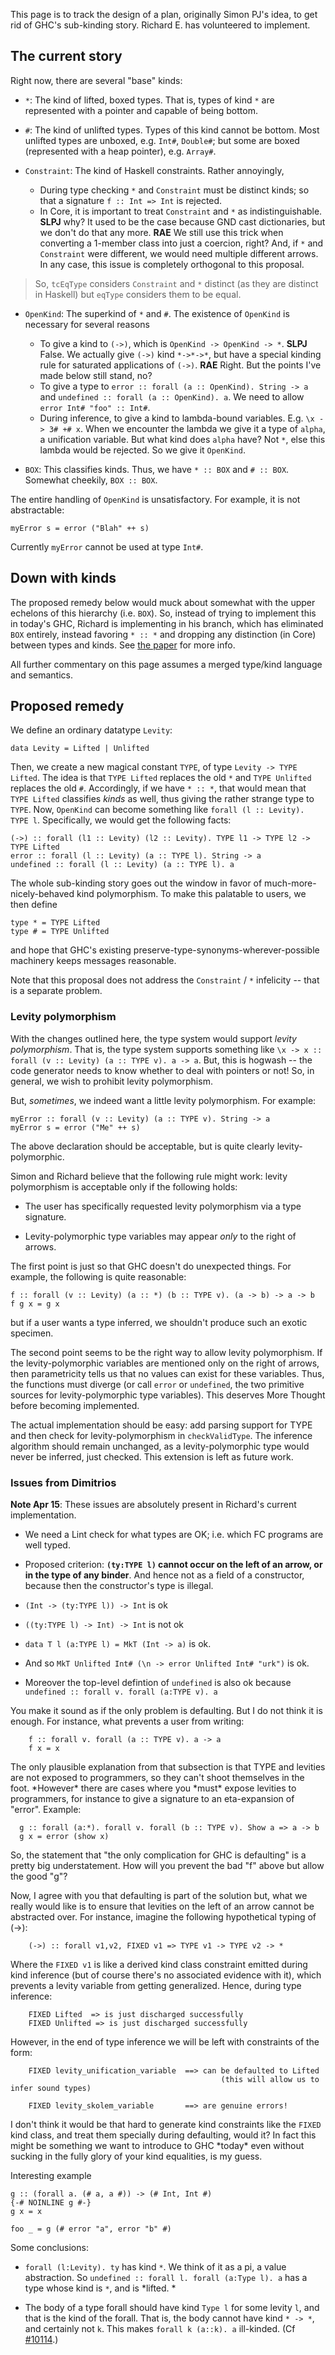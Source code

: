 
This page is to track the design of a plan, originally Simon PJ's idea, to get rid of GHC's sub-kinding story. Richard E. has volunteered to implement.

## The current story


Right now, there are several "base" kinds:

- `*`: The kind of lifted, boxed types. That is, types of kind `*` are represented with a pointer and capable of being bottom.

- `#`: The kind of unlifted types. Types of this kind cannot be bottom. Most unlifted types are unboxed, e.g. `Int#`, `Double#`; but some are boxed (represented with a heap pointer), e.g. `Array#`.

- `Constraint`: The kind of Haskell constraints. Rather annoyingly,

  - During type checking `*` and `Constraint` must be distinct kinds; so that a signature `f :: Int => Int` is rejected.
  - In Core, it is important to treat `Constraint` and `*` as indistinguishable.   **SLPJ** why?  It used to be the case because GND cast dictionaries, but we don't do that any more. **RAE** We still use this trick when converting a 1-member class into just a coercion, right? And, if `*` and `Constraint` were different, we would need multiple different arrows. In any case, this issue is completely orthogonal to this proposal.

>
> So, `tcEqType` considers `Constraint` and `*` distinct (as they are distinct in Haskell) but `eqType` considers them to be equal.

- `OpenKind`: The superkind of `*` and `#`. The existence of `OpenKind` is necessary for several reasons

  - To give a kind to `(->)`, which is `OpenKind -> OpenKind -> *`.   **SLPJ** False.  We actually give `(->)` kind `*->*->*`, but have a special kinding rule for saturated applications of `(->)`. **RAE** Right. But the points I've made below still stand, no?
  - To give a type to `error :: forall (a :: OpenKind). String -> a` and `undefined :: forall (a :: OpenKind). a`.  We need to allow `error Int# "foo" :: Int#`.
  - During inference, to give a kind to lambda-bound variables.  E.g.  `\x -> 3# +# x`.  When we encounter the lambda we give it a type of `alpha`, a unification variable. But what kind does `alpha` have?  Not `*`, else this lambda would be rejected.  So we give it `OpenKind`.

- `BOX`: This classifies kinds. Thus, we have `* :: BOX` and `# :: BOX`. Somewhat cheekily, `BOX :: BOX`.


The entire handling of `OpenKind` is unsatisfactory. For example, it is not abstractable:

```wiki
myError s = error ("Blah" ++ s)
```


Currently `myError` cannot be used at type `Int#`.

## Down with kinds


The proposed remedy below would muck about somewhat with the upper echelons of this hierarchy (i.e. `BOX`). So, instead of trying to implement this in today's GHC, Richard is implementing in his branch, which has eliminated `BOX` entirely, instead favoring `* :: *` and dropping any distinction (in Core) between types and kinds. See [ the paper](http://www.cis.upenn.edu/~eir/papers/2013/fckinds/fckinds.pdf) for more info.


All further commentary on this page assumes a merged type/kind language and semantics.

## Proposed remedy


We define an ordinary datatype `Levity`:

```wiki
data Levity = Lifted | Unlifted
```


Then, we create a new magical constant `TYPE`, of type `Levity -> TYPE Lifted`. The idea is that `TYPE Lifted` replaces the old `*` and `TYPE Unlifted` replaces the old `#`. Accordingly, if we have `* :: *`, that would mean that `TYPE Lifted` classifies *kinds* as well, thus giving the rather strange type to `TYPE`. Now, `OpenKind` can become something like `forall (l :: Levity). TYPE l`. Specifically, we would get the following facts:
 

```wiki
(->) :: forall (l1 :: Levity) (l2 :: Levity). TYPE l1 -> TYPE l2 -> TYPE Lifted
error :: forall (l :: Levity) (a :: TYPE l). String -> a
undefined :: forall (l :: Levity) (a :: TYPE l). a
```


The whole sub-kinding story goes out the window in favor of much-more-nicely-behaved kind polymorphism. To make this palatable to users, we then define

```wiki
type * = TYPE Lifted
type # = TYPE Unlifted
```


and hope that GHC's existing preserve-type-synonyms-wherever-possible machinery keeps messages reasonable.


Note that this proposal does not address the `Constraint` / `*` infelicity -- that is a separate problem.

### Levity polymorphism


With the changes outlined here, the type system would support *levity polymorphism*. That is, the type system supports something like `\x -> x :: forall (v :: Levity) (a :: TYPE v). a -> a`. But, this is hogwash -- the code generator needs to know whether to deal with pointers or not! So, in general, we wish to prohibit levity polymorphism.


But, *sometimes*, we indeed want a little levity polymorphism. For example:

```wiki
myError :: forall (v :: Levity) (a :: TYPE v). String -> a
myError s = error ("Me" ++ s)
```


The above declaration should be acceptable, but is quite clearly levity-polymorphic.


Simon and Richard believe that the following rule might work: levity polymorphism is acceptable only if the following holds:

- The user has specifically requested levity polymorphism via a type signature.

- Levity-polymorphic type variables may appear *only* to the right of arrows.


The first point is just so that GHC doesn't do unexpected things. For example, the following is quite reasonable:

```wiki
f :: forall (v :: Levity) (a :: *) (b :: TYPE v). (a -> b) -> a -> b
f g x = g x
```


but if a user wants a type inferred, we shouldn't produce such an exotic specimen.


The second point seems to be the right way to allow levity polymorphism. If the levity-polymorphic variables are mentioned only on the right of arrows, then parametricity tells us that no values can exist for these variables. Thus, the functions must diverge (or call `error` or `undefined`, the two primitive sources for levity-polymorphic type variables). This deserves More Thought before becoming implemented.


The actual implementation should be easy: add parsing support for TYPE and then check for levity-polymorphism in `checkValidType`. The inference algorithm should remain unchanged, as a levity-polymorphic type would never be inferred, just checked. This extension is left as future work.

### Issues from Dimitrios

**Note Apr 15**: These issues are absolutely present in Richard's current implementation.

- We need a Lint check for what types are OK; i.e. which FC programs are well typed.

- Proposed criterion: **`(ty:TYPE l)` cannot occur on the left of an arrow, or in the type of any binder**.  And hence not as a field of a constructor, because then the constructor's type is illegal.

- `(Int -> (ty:TYPE l)) -> Int` is ok
- `((ty:TYPE l) -> Int) -> Int` is not ok
- `data T l (a:TYPE l) = MkT (Int -> a)` is ok.  
- And so `MkT Unlifted Int# (\n -> error Unlifted Int# "urk")` is ok.
- Moreover the top-level defintion of `undefined` is also ok because `undefined :: forall v. forall (a:TYPE v). a`


You make it sound as if the only problem is defaulting. But I do not think it is enough. For instance, what prevents a user from writing:

```wiki
	f :: forall v. forall (a :: TYPE v). a -> a 
	f x = x
```


The only plausible explanation from that subsection is that TYPE and levities are not exposed to programmers, so they can't shoot themselves in the foot. \*However\* there are cases where you \*must\* expose levities to programmers, for instance to give a signature to an eta-expansion of "error". Example:

```wiki
  g :: forall (a:*). forall v. forall (b :: TYPE v). Show a => a -> b
  g x = error (show x) 
```


So, the statement that "the only complication for GHC is defaulting" is a pretty big understatement. How will you prevent the bad "f" above but allow the good "g"?


Now, I agree with you that defaulting is part of the solution but, what we really would like is to ensure that levities on the left of an arrow cannot be abstracted over. For instance, imagine the following hypothetical typing of (-\>):

```wiki
	(->) :: forall v1,v2, FIXED v1 => TYPE v1 -> TYPE v2 -> *
```


Where the `FIXED v1` is like a derived kind class constraint emitted during kind inference (but of course there's no associated evidence with it), which prevents a levity variable from getting generalized. Hence, during type inference:

```wiki
	FIXED Lifted  => is just discharged successfully
	FIXED Unlifted => is just discharged successfully
```


However, in the end of type inference we will be left with constraints of the form:

```wiki
	FIXED levity_unification_variable  ==> can be defaulted to Lifted
                                               (this will allow us to infer sound types)

	FIXED levity_skolem_variable       ==> are genuine errors! 
```


I don't think it would be that hard to generate kind constraints like the `FIXED` kind class, and treat them specially during defaulting, would it? In fact this might be something we want to introduce to GHC \*today\* even without sucking in the fully glory of your kind equalities, is my guess. 


Interesting example

```wiki
g :: (forall a. (# a, a #)) -> (# Int, Int #)
{-# NOINLINE g #-}
g x = x

foo _ = g (# error "a", error "b" #)
```


Some conclusions:

- `forall (l:Levity). ty` has kind `*`.  We think of it as a pi, a value abstraction.  So `undefined :: forall l. forall (a:Type l). a` has a type whose kind is `*`, and is *lifted.
  *

- The body of a type forall should have kind `Type l` for some levity `l`, and that is the kind of the forall.  That is, the body cannot have kind `* -> *`, and certainly not `k`.  This makes `forall k (a::k). a` ill-kinded.  (Cf [\#10114](https://gitlab.haskell.org//ghc/ghc/issues/10114).)
